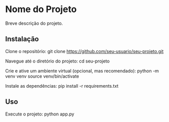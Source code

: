 # Nome do Projeto
Breve descrição do projeto.

## Instalação
Clone o repositório: git clone https://github.com/seu-usuario/seu-projeto.git

Navegue até o diretório do projeto:
cd seu-projeto

Crie e ative um ambiente virtual (opcional, mas recomendado):
python -m venv venv
source venv/bin/activate

Instale as dependências:
pip install -r requirements.txt

## Uso
Execute o projeto:
python app.py

